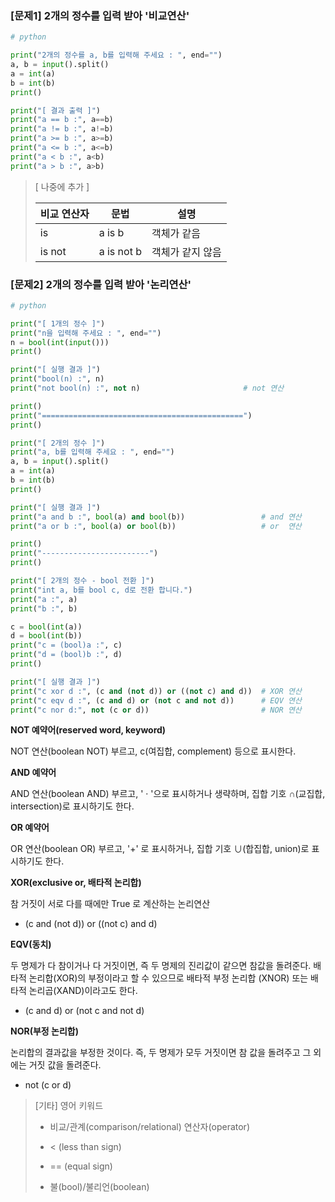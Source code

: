 ### [문제1] 2개의 정수를 입력 받아 '비교연산'

```python
# python

print("2개의 정수를 a, b를 입력해 주세요 : ", end="")
a, b = input().split()
a = int(a)
b = int(b)
print()

print("[ 결과 출력 ]")
print("a == b :", a==b)
print("a != b :", a!=b)
print("a >= b :", a>=b)
print("a <= b :", a<=b)
print("a < b :", a<b)
print("a > b :", a>b)
```



> [ 나중에 추가 ]
>
> | 비교 연산자 | 문법       | 설명             |
> | ----------- | ---------- | ---------------- |
> | is          | a is b     | 객체가 같음      |
> | is not      | a is not b | 객체가 같지 않음 |









### [문제2] 2개의 정수를 입력 받아 '논리연산'

```python
# python

print("[ 1개의 정수 ]")
print("n을 입력해 주세요 : ", end="")
n = bool(int(input()))
print()

print("[ 실행 결과 ]")
print("bool(n) :", n)
print("not bool(n) :", not n)						# not 연산

print()
print("=============================================")
print()

print("[ 2개의 정수 ]")
print("a, b를 입력해 주세요 : ", end="")
a, b = input().split()
a = int(a)
b = int(b)
print()

print("[ 실행 결과 ]")
print("a and b :", bool(a) and bool(b))					# and 연산
print("a or b :", bool(a) or bool(b))					# or  연산

print()
print("------------------------")
print()

print("[ 2개의 정수 - bool 전환 ]")
print("int a, b를 bool c, d로 전환 합니다.")
print("a :", a)
print("b :", b)

c = bool(int(a))
d = bool(int(b))
print("c = (bool)a :", c)
print("d = (bool)b :", d)
print()

print("[ 실행 결과 ]")
print("c xor d :", (c and (not d)) or ((not c) and d))	# XOR 연산
print("c eqv d :", (c and d) or (not c and not d))		# EQV 연산
print("c nor d:", not (c or d))							# NOR 연산
```



**NOT 예약어(reserved word, keyword)**

NOT 연산(boolean NOT) 부르고, 
c(여집합, complement) 등으로 표시한다.



**AND 예약어**

AND 연산(boolean AND) 부르고, 
' · '으로 표시하거나 생략하며, 집합 기호 ∩(교집합, intersection)로 표시하기도 한다. 



**OR 예약어**

OR 연산(boolean OR) 부르고, 
'+' 로 표시하거나, 집합 기호 ∪(합집합, union)로 표시하기도 한다.

**XOR(exclusive or, 배타적 논리합)** 

참 거짓이 서로 다를 때에만 True 로 계산하는 논리연산

- (c and (not d)) or ((not c) and d)



**EQV(동치)**

두 명제가 다 참이거나 다 거짓이면, 즉 두 명제의 진리값이 같으면 참값을 돌려준다. 
배타적 논리합(XOR)의 부정이라고 할 수 있으므로 배타적 부정 논리합 (XNOR) 또는 배타적 논리곱(XAND)이라고도 한다. 

* (c and d) or (not c and not d)



**NOR(부정 논리합)**

논리합의 결과값을 부정한 것이다. 즉, 두 명제가 모두 거짓이면 참 값을 돌려주고 그 외에는 거짓 값을 돌려준다.

- not (c or d)







> [기타] 영어 키워드
>
> * 비교/관계(comparison/relational) 연산자(operator)
>
> * < (less than sign)
>
> * == (equal sign)
>
> * 불(bool)/불리언(boolean) 





